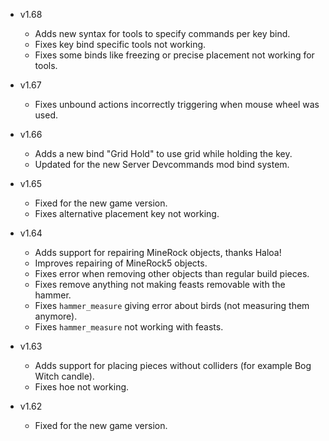 - v1.68
  - Adds new syntax for tools to specify commands per key bind.
  - Fixes key bind specific tools not working.
  - Fixes some binds like freezing or precise placement not working for tools.

- v1.67
  - Fixes unbound actions incorrectly triggering when mouse wheel was used.

- v1.66
  - Adds a new bind "Grid Hold" to use grid while holding the key.
  - Updated for the new Server Devcommands mod bind system.

- v1.65
  - Fixed for the new game version.
  - Fixes alternative placement key not working.

- v1.64
  - Adds support for repairing MineRock objects, thanks Haloa!
  - Improves repairing of MineRock5 objects.
  - Fixes error when removing other objects than regular build pieces.
  - Fixes remove anything not making feasts removable with the hammer.
  - Fixes `hammer_measure` giving error about birds (not measuring them anymore).
  - Fixes `hammer_measure` not working with feasts.

- v1.63
  - Adds support for placing pieces without colliders (for example Bog Witch candle).
  - Fixes hoe not working.

- v1.62
  - Fixed for the new game version.
